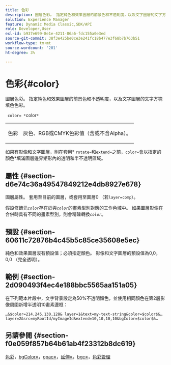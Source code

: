```yaml
---
title: 色彩
description: 圖層色彩。 指定純色和效果圖層的前景色和不透明度，以及文字圖層的文字方塊填色色彩。
solution: Experience Manager
feature: Dynamic Media Classic,SDK/API
role: Developer,User
exl-id: b937e699-8e1e-4211-86a6-fdc155a0e3ed
source-git-commit: 38f3e425be0ce3e241fc18b477e3f68b7b763b51
workflow-type: tm+mt
source-wordcount: '201'
ht-degree: 3%

---
```


# 色彩{#color}

圖層色彩。 指定純色和效果圖層的前景色和不透明度，以及文字圖層的文字方塊填色色彩。

` color= *`color`*`

<table id="simpletable_68645167998A42229CEF858909FD447E"> 
 <tr class="strow"> 
  <td class="stentry"> <p> <span class="codeph"> <span class="varname">色彩</span> </span> </p> </td> 
  <td class="stentry"> <p>灰色、RGB或CMYK色彩值（含或不含Alpha）。 </p> </td> 
 </tr> 
</table>

如果有影像和文字圖層，則在套用* `rotate=`和`extend=`之前，`color=`會以指定的顏色*填滿圖層邊界矩形內的透明和半不透明區域。

## 屬性 {#section-d6e74c36a49547849212e4db8927e678}

圖層屬性。 套用至目前的圖層，或套用至圖層0 （若`layer=comp`）。

假設修飾元&#x200B;*`color`*&#x200B;存在於與&#x200B;*`color`*&#x200B;的畫素型別對應的工作色域中。 如果圖層影像在合併時具有不同的畫素型別，則會精確轉換&#x200B;*`color`*。

## 預設 {#section-60611c72876b4c45b5c85ce35608e5ec}

純色和效果圖層沒有預設值；必須指定顏色。 影像和文字圖層的預設值為0,0，0,0 （完全透明）。

## 範例 {#section-2d090493f4ec4e188bbc5565aa151a05}

在下列範本片段中，文字背景設定為50%不透明顏色，並使用相同顏色在第2層影像周圍新增半透明10畫素邊框：

`…&$color=214,245,130,128& layer=1&text=my-text-string&color=$color$&… layer=2&src=myRootId/myImageId&extend=10,10,10,10&bgColor=$color$&…`

## 另請參閱 {#section-f0e059f857b64b61ab4f23312b8dc619}

[色彩](../../../../../is-api/http-ref/image-serving-api-ref/c-http-protocol-reference/c-data-types/r-is-http-color.md#reference-0fdb264a3aed4bd78451bb55311f6e93)，[bgColor=](../../../../../is-api/http-ref/image-serving-api-ref/c-http-protocol-reference/c-command-reference/r-bgcolor.md#reference-441371ba4ef54fe781887c5ae448f6ab)，[opac=](../../../../../is-api/http-ref/image-serving-api-ref/c-http-protocol-reference/c-command-reference/r-opac.md#reference-d2269b51aca34599a08d0a46ee5c27e5)，[延伸=](../../../../../is-api/http-ref/image-serving-api-ref/c-http-protocol-reference/c-command-reference/r-extend.md#reference-7e9156beb285459d830e2d56782a74ac)，[bgc=](../../../../../is-api/http-ref/image-serving-api-ref/c-http-protocol-reference/c-command-reference/r-bgc.md#reference-53376175f617446fbe5c69120f834b88)，[色彩管理](../../../../../is-api/http-ref/image-serving-api-ref/c-http-protocol-reference/c-syntax-and-features/r-color-management.md#reference-c7e4a72d589145189f7e4bcb6b4544d7)
